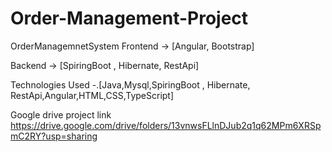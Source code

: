 # Order-Management-Project

OrderManagemnetSystem
Frontend -> [Angular, Bootstrap]

Backend -> [SpiringBoot , Hibernate, RestApi]

Technologies Used -.[Java,Mysql,SpiringBoot , Hibernate, RestApi,Angular,HTML,CSS,TypeScript]

Google drive project link
https://drive.google.com/drive/folders/13vnwsFLlnDJub2q1q62MPm6XRSpmC2RY?usp=sharing
